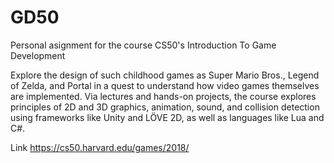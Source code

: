 # GD50
Personal asignment for the course CS50's Introduction To Game Development

Explore the design of such childhood games as Super Mario Bros., Legend of Zelda, and Portal in a quest to understand how video games themselves are implemented. Via lectures and hands-on projects, the course explores principles of 2D and 3D graphics, animation, sound, and collision detection using frameworks like Unity and LÖVE 2D, as well as languages like Lua and C#.

Link  https://cs50.harvard.edu/games/2018/
